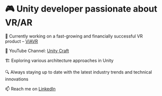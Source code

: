 # 🎮 Unity developer passionate about VR/AR 


🚀 Currently working on a fast-growing and financially successful VR product – [VIAVR](https://viavr.global/) 

🎥 YouTube Channel: [Unity Craft](https://www.youtube.com/@UnityCraftChannel)

🏗️ Exploring various architecture approaches in Unity

🔍 Always staying up to date with the latest industry trends and technical innovations


📫 Reach me on [LinkedIn](https://www.linkedin.com/in/andrew-chistikhin-5151a31a5/) 
